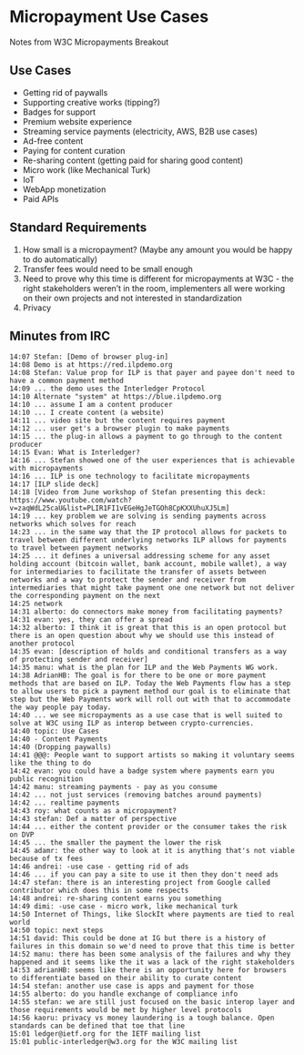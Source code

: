 # Micropayment Use Cases

Notes from W3C Micropayments Breakout

## Use Cases
- Getting rid of paywalls
- Supporting creative works (tipping?)
- Badges for support
- Premium website experience
- Streaming service payments (electricity, AWS, B2B use cases)
- Ad-free content
- Paying for content curation
- Re-sharing content (getting paid for sharing good content)
- Micro work (like Mechanical Turk)
- IoT
- WebApp monetization
- Paid APIs

## Standard Requirements
1. How small is a micropayment? (Maybe any amount you would be happy to do automatically)
2. Transfer fees would need to be small enough
3. Need to prove why this time is different for micropayments at W3C - the right stakeholders weren’t in the room, implementers all were working on their own projects and not interested in standardization
4. Privacy

## Minutes from IRC

```text
14:07 Stefan: [Demo of browser plug-in]
14:08 Demo is at https://red.ilpdemo.org
14:08 Stefan: Value prop for ILP is that payer and payee don't need to have a common payment method
14:09 ... the demo uses the Interledger Protocol
14:10 Alternate "system" at https://blue.ilpdemo.org
14:10 ... assume I am a content producer
14:10 ... I create content (a website)
14:11 ... video site but the content requires payment
14:12 ... user get's a browser plugin to make payments
14:15 ... the plug-in allows a payment to go through to the content producer
14:15 Evan: What is Interledger?
14:16 ... Stefan showed one of the user experiences that is achievable with micropayments
14:16 ... ILP is one technology to facilitate micropayments
14:17 [ILP slide deck]
14:18 [Video from June workshop of Stefan presenting this deck: https://www.youtube.com/watch?v=zaqWdL25caU&list=PLIR1FI1vEGeHgJeTGOh8CpKXXUhuXJ5Lm]
14:19 ... key problem we are solving is sending payments across networks which solves for reach
14:23 ... in the same way that the IP protocol allows for packets to travel between different underlying networks ILP allows for payments to travel between payment networks
14:25 ... it defines a universal addressing scheme for any asset holding account (bitcoin wallet, bank account, mobile wallet), a way for intermediaries to facilitate the transfer of assets between networks and a way to protect the sender and receiver from intermediaries that might take payment one one network but not deliver the corresponding payment on the next
14:25 network
14:31 alberto: do connectors make money from facilitating payments?
14:31 evan: yes, they can offer a spread
14:32 alberto: I think it is great that this is an open protocol but there is an open question about why we should use this instead of another protocol
14:35 evan: [description of holds and conditional transfers as a way of protecting sender and receiver]
14:35 manu: what is the plan for ILP and the Web Payments WG work.
14:38 AdrianHB: The goal is for there to be one or more payment methods that are based on ILP. Today the Web Payments flow has a step to allow users to pick a payment method our goal is to eliminate that step but the Web Payments work will roll out with that to accommodate the way people pay today.
14:40 ... we see micropayments as a use case that is well suited to solve at W3C using ILP as interop between crypto-currencies.
14:40 topic: Use Cases
14:40 - Content Payments
14:40 (Dropping paywalls)
14:41 @@@: People want to support artists so making it voluntary seems like the thing to do
14:42 evan: you could have a badge system where payments earn you public recognition
14:42 manu: streaming payments - pay as you consume
14:42 ... not just services (removing batches around payments)
14:42 ... realtime payments
14:43 roy: what counts as a micropayment?
14:43 stefan: Def a matter of perspective
14:44 ... either the content provider or the consumer takes the risk on DVP
14:45 ... the smaller the payment the lower the risk
14:45 adamr: the other way to look at it is anything that's not viable because of tx fees
14:46 andrei: -use case - getting rid of ads
14:46 ... if you can pay a site to use it then they don't need ads
14:47 stefan: there is an interesting project from Google called contributor which does this in some respects
14:48 andrei: re-sharing content earns you something
14:49 dimi: -use case - micro work, like mechanical turk
14:50 Internet of Things, like SlockIt where payments are tied to real world
14:50 topic: next steps
14:51 david: This could be done at IG but there is a history of failures in this domain so we'd need to prove that this time is better
14:52 manu: there has been some analysis of the failures and why they happened and it seems like the it was a lack of the right stakeholders
14:53 adrianHB: seems like there is an opportunity here for browsers to differentiate based on their ability to curate content
14:54 stefan: another use case is apps and payment for those
14:55 alberto: do you handle exchange of compliance info
14:55 stefan: we are still just focused on the basic interop layer and those requirements would be met by higher level protocols
14:56 kaoru: privacy vs money laundering is a tough balance. Open standards can be defined that toe that line
15:01 ledger@ietf.org for the IETF mailing list
15:01 public-interledger@w3.org for the W3C mailing list
```
